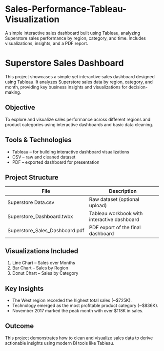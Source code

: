 # Sales-Performance-Tableau-Visualization
A simple interactive sales dashboard built using Tableau, analyzing Superstore sales performance by region, category, and time. Includes visualizations, insights, and a PDF report.

# Superstore Sales Dashboard

This project showcases a simple yet interactive sales dashboard designed using Tableau. It analyzes Superstore sales data by region, category, and month, providing key business insights and visualizations for decision-making.

## Objective

To explore and visualize sales performance across different regions and product categories using interactive dashboards and basic data cleaning.

## Tools & Technologies

- Tableau – for building interactive dashboard visualizations
- CSV – raw and cleaned dataset
- PDF – exported dashboard for presentation

## Project Structure

| File                              | Description                                         |
|-----------------------------------|-----------------------------------------------------|
| Superstore Data.csv               | Raw dataset (optional upload)                      |
| Superstore_Dashboard.twbx         | Tableau workbook with interactive dashboard        |
| Superstore_Sales_Dashboard.pdf    | PDF export of the final dashboard                  |


## Visualizations Included

1. Line Chart – Sales over Months  
2. Bar Chart – Sales by Region  
3. Donut Chart – Sales by Category  

## Key Insights

- The West region recorded the highest total sales (~$725K).
- Technology emerged as the most profitable product category (~$836K).
- November 2017 marked the peak month with over $118K in sales.

## Outcome

This project demonstrates how to clean and visualize sales data to derive actionable insights using modern BI tools like Tableau.
